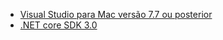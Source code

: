 * [Visual Studio para Mac versão 7.7 ou posterior](https://visualstudio.microsoft.com/vs/mac/)
* [.NET core SDK 3.0](https://dotnet.microsoft.com/download/dotnet-core/3.0)